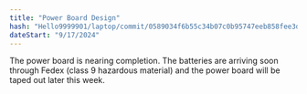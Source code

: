```yaml
---
title: "Power Board Design"
hash: "Hello9999901/laptop/commit/0589034f6b55c34b07c0b95747eeb858fee3d180"
dateStart: "9/17/2024"
---
```


The power board is nearing completion. The batteries are arriving soon through Fedex (class 9 hazardous material) and the power board will be taped out later this week.
